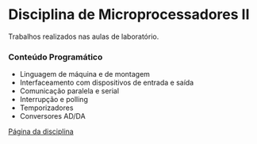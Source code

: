 # Disciplina de Microprocessadores II
Trabalhos realizados nas aulas de laboratório.

### Conteúdo Programático
- Linguagem de máquina e de montagem
- Interfaceamento com dispositivos de entrada e saída
- Comunicação paralela e serial
- Interrupção e polling
- Temporizadores
- Conversores AD/DA

[Página da disciplina](http://www.rc.unesp.br/igce/demac/alex/disciplinas/microII/microII.html)
